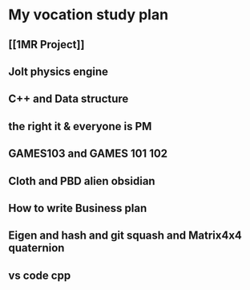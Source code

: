 # My vocation study plan

## [[1MR Project]]

## Jolt physics engine

## C++ and Data structure

## the right it & everyone is PM

## GAMES103 and GAMES 101 102

## Cloth and PBD alien obsidian

## How to write Business plan

## Eigen and hash and git squash and Matrix4x4 quaternion

## vs code cpp

